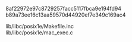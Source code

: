 8af22972e97c8729257facc5117fbca9e194fd94<br />
b89a73ee16c13aa59570d44920ef7e349c169ac4<br />
<p />
lib/libc/posix1e/Makefile.inc<br />
lib/libc/posix1e/mac_exec.c<br />
